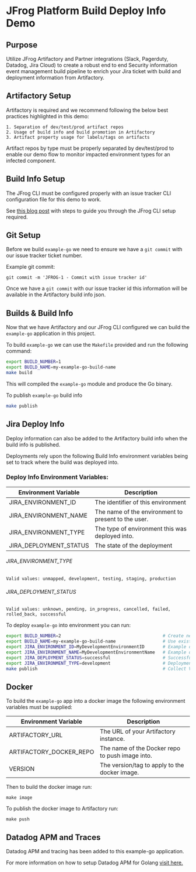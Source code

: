 
# JFrog Platform Build Deploy Info Demo

## Purpose
Utilize JFrog Artifactory and Partner integrations (Slack, Pagerduty, Datadog, Jira Cloud) to create a robust end to end Security information event management build pipeline to enrich your Jira ticket with build and deployment information from Artifactory.

## Artifactory Setup
Artifactory is required and we recommend following the below best practices highlighted in this demo:

```text
1. Separation of dev/test/prod artifact repos
2. Usage of build info and build promotion in Artifactory
3. Artifact property usage for labels/tags on artifacts
```

Artifact repos by type must be properly separated by dev/test/prod to enable our demo flow to monitor impacted environment types for an infected component.

## Build Info Setup

The JFrog CLI must be configured properly with an issue tracker CLI configuration file for this demo to work.

See [this blog post](https://jfrog.com/blog/using-jfrog-cli-to-see-your-builds-up-close/) with steps to guide you through the JFrog CLI setup required.

## Git Setup

Before we build `example-go` we need to ensure we have a `git commit` with our issue tracker ticket number.

Example git commit:

`git commit -m 'JFROG-1 - Commit with issue tracker id'`

Once we have a `git commit` with our issue tracker id this information will be available in the Artifactory build info json.

## Builds & Build Info

Now that we have Artifactory and our JFrog CLI configured we can build the `example-go` application in this project.

To build `example-go` we can use the `Makefile` provided and run the following command:

```bash
export BUILD_NUMBER=1
export BUILD_NAME=my-example-go-build-name
make build
```

This will compiled the `example-go` module and produce the Go binary.

To publish `example-go` build info

```bash
make publish
```

## Jira Deploy Info

Deploy information can also be added to the Artifactory build info when the build info is published.

Deployments rely upon the following Build Info environment variables being set to track where the build was deployed into.

### Deploy Info Environment Variables:

| Environment Variable  | Description                                         |
|-----------------------|-----------------------------------------------------|
| JIRA_ENVIRONMENT_ID   | The identifier of this environment                  |
| JIRA_ENVIRONMENT_NAME | The name of the environment to present to the user. |
| JIRA_ENVIRONMENT_TYPE | The type of environment this was deployed into.     |
| JIRA_DEPLOYMENT_STATUS| The state of the deployment                         |
                         
                      
###### JIRA_ENVIRONMENT_TYPE                
```text
Valid values: unmapped, development, testing, staging, production
```                  
                         
###### JIRA_DEPLOYMENT_STATUS                
```text
Valid values: unknown, pending, in_progress, cancelled, failed, rolled_back, successful
```
                          

To deploy `example-go` into environment you can run:

```bash
export BUILD_NUMBER=2                                       # Create new deployment build number
export BUILD_NAME=my-example-go-build-name                  # Use existing build info name from build above
export JIRA_ENVIRONMENT_ID=MyDevelopmentEnvironmentID       # Example development environment id
export JIRA_ENVIRONMENT_NAME=MyDevelopmentEnvironmentName   # Example development environment name
export JIRA_DEPLOYMENT_STATUS=successful                    # Successful deployment status
export JIRA_ENVIRONMENT_TYPE=development                    # Deployment environment type
make publish                                                # Collect VCS, Envs, Publish Build Info
```


## Docker

To build the `example-go` app into a docker image the following environment variables must be supplied:

| Environment Variable    | Description                                         |
|-------------------------|-----------------------------------------------------|
| ARTIFACTORY_URL         | The URL of your Artifactory instance.               |
| ARTIFACTORY_DOCKER_REPO | The name of the Docker repo to push image into.     |
| VERSION                 | The version/tag to apply to the docker image.       |

Then to build the docker image run:

`make image`

To publish the docker image to Artifactory run:

`make push`

## Datadog APM and Traces

Datadog APM and tracing has been added to this example-go application.

For more information on how to setup Datadog APM for Golang [visit here.](https://docs.datadoghq.com/tracing/)
